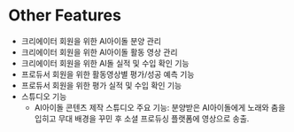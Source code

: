 # Other Features

* 크리에이터 회원을 위한 AI아이돌 분양 관리
* 크리에이터 회원을 위한 AI아이돌 활동 영상 관리
* 크리에이터 회원을 위한 AI돌 실적 및 수입 확인 기능
* 프로듀서 회원을 위한 활동영상별 평가/성공 예측 기능
* 프로듀서 회원을 위한  평가 실적 및 수입 확인 기능&#x20;
* 스튜디오 기능&#x20;
  * AI아이돌 콘텐츠 제작 스튜디오 주요 기능: 분양받은 AI아이돌에게 노래와 춤을 입히고 무대 배경을 꾸민 후 소셜 프로듀싱 플랫폼에 영상으로 송출.  &#x20;
